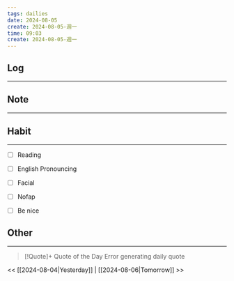 ```yaml
---
tags: dailies  
date: 2024-08-05
create: 2024-08-05-週一
time: 09:03
create: 2024-08-05-週一
---
```


## Log
---


## Note
---


## Habit
---
- [ ] Reading
- [ ] English Pronouncing
- [ ] Facial
- [ ] Nofap
- [ ] Be nice


## Other
---

> [!Quote]+ Quote of the Day
> Error generating daily quote

<< [[2024-08-04|Yesterday]] | [[2024-08-06|Tomorrow]] >>